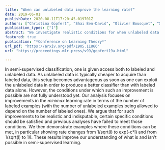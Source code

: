 ```yaml
---
title: "When can unlabeled data improve the learning rate?"
date: 2019-06-01
publishDate: 2020-08-11T17:20:45.019701Z
authors: ["Christina Göpfert", "Shai Ben-David", "Olivier Bousquet", "Sylvain Gelly","Ilya Tolstikhin", "Ruth Urner"]
publication_types: ["1"]
abstract: "We investigate realistic conditions for when unlabeled data improves upon the minimax learning rate of a supervised learning problem and demonstrate examples where these conditions are met."
featured: true
publication: "*Conference on Learning Theory*"
url_pdf: "https://arxiv.org/pdf/1905.11866"
url: "https://proceedings.mlr.press/v99/gopfert19a.html"

---
```


In semi-supervised classification, one is given access both to labeled and unlabeled data. As unlabeled data is typically cheaper to acquire than labeled data, this setup becomes advantageous as soon as one can exploit the unlabeled data in order to produce a better classifier than with labeled data alone. However, the conditions under which such an improvement is possible are not fully understood yet. Our analysis focuses on improvements in the *minimax* learning rate in terms of the number of labeled examples (with the number of unlabeled examples being allowed to depend on the number of labeled ones). We argue that for such improvements to be realistic and indisputable, certain specific conditions should be satisfied and previous analyses have failed to meet those conditions. We then demonstrate examples where these conditions can be met, in particular showing rate changes from 1/sqrt(l) to exp(-c*l) and from 1/sqrt(l) to 1/l. These results improve our understanding of what is and isn’t possible in semi-supervised learning.
